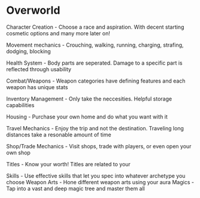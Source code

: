 # Overworld

Character Creation - Choose a race and aspiration. 
    With decent starting cosmetic options and many more later on!

Movement mechanics - Crouching, walking, running, charging, 
    strafing, dodging, blocking

Health System - Body parts are seperated. 
    Damage to a specific part is reflected through usability

Combat/Weapons - Weapon categories have defining features and 
    each weapon has unique stats

Inventory Management - Only take the neccesities. 
    Helpful storage capabilities

Housing - Purchase your own home and do what you want with it

Travel Mechanics - Enjoy the trip and not the destination.
    Traveling long distances take a resonable amount of time

Shop/Trade Mechanics - Visit shops, trade with players, 
    or even open your own shop

Titles - Know your worth! Titles are related to your 

Skills - Use effective skills that let you spec into whatever archetype you choose
Weapon Arts - Hone different weapon arts using your aura
Magics - Tap into a vast and deep magic tree and master them all